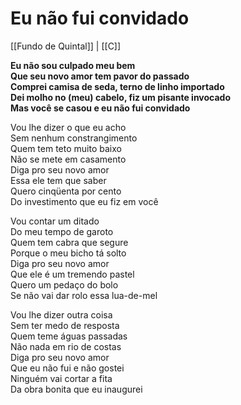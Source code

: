 # Eu não fui convidado
[[Fundo de Quintal]] | [[C]]

**Eu não sou culpado meu bem  
Que seu novo amor tem pavor do passado  
Comprei camisa de seda, terno de linho importado  
Dei molho no (meu) cabelo, fiz um pisante invocado  
Mas você se casou e eu não fui convidado**

Vou lhe dizer o que eu acho  
Sem nenhum constrangimento  
Quem tem teto muito baixo  
Não se mete em casamento  
Diga pro seu novo amor  
Essa ele tem que saber  
Quero cinqüenta por cento  
Do investimento que eu fiz em você

Vou contar um ditado  
Do meu tempo de garoto  
Quem tem cabra que segure  
Porque o meu bicho tá solto  
Diga pro seu novo amor  
Que ele é um tremendo pastel  
Quero um pedaço do bolo  
Se não vai dar rolo essa lua-de-mel

Vou lhe dizer outra coisa  
Sem ter medo de resposta  
Quem teme águas passadas  
Não nada em rio de costas  
Diga pro seu novo amor  
Que eu não fui e não gostei  
Ninguém vai cortar a fita  
Da obra bonita que eu inaugurei